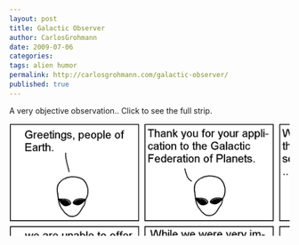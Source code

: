 ```yaml
---
layout: post
title: Galactic Observer
author: CarlosGrohmann
date: 2009-07-06
categories: 
tags: alien humor
permalink: http://carlosgrohmann.com/galactic-observer/
published: true
---
```


A very objective observation.. Click to see the full strip.  

[![](/img/objective_observer_cut.png)](https://i1.wp.com/abstrusegoose.com/strips/objective_observer.png)
 